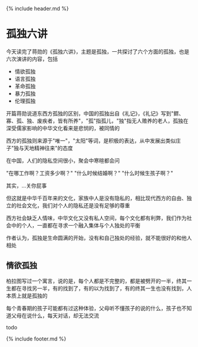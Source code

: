{% include header.md %}

# 孤独六讲

今天读完了蒋勋的《孤独六讲》，主题是孤独，一共探讨了六个方面的孤独，也是六次演讲的内容，包括

* 情欲孤独
* 语言孤独
* 革命孤独
* 暴力孤独
* 伦理孤独

开篇蒋勋说道东西方孤独的区别，中国的孤独出自《礼记》，《礼记》写到"鳏、寡、孤、独、废疾者，皆有所养"，"孤"指孤儿，"独"指无人赡养的老人，孤独在深受儒家影响的中华文化看来是悲悯的，被同情的

西方的孤独则来源于"唯一"，"太阳"等词，是积极的表达，从中发展出类似庄子"独与天地精神往来"的态度

在中国，人们的隐私空间很小，聚会中寒暄都会问

"在哪工作啊？工资多少啊？"
"什么时候结婚啊？"
"什么时候生孩子啊？"

其实，...关你屁事

但这就是中华千百年来的文化，家族中人是没有隐私的，相比现代西方的自由、独立的社会文化，我们对个人的隐私还是没有足够的尊重

西方社会缺乏人情味，中华文化又没有私人空间，每个文化都有利弊，我们作为社会中的个人，一直都在寻求一个融入集体与个人独处的平衡

作者认为，孤独是生命圆满的开始，没有和自己独处的经验，就不能很好的和他人相处

## 情欲孤独

柏拉图写过一个寓言，说的是，每个人都是不完整的，都是被劈开的一半，终其一生都在寻找另一半，有的找到了，有的以为找到了，有的终其一生也没有找到，人本质上就是孤独的

每个青春期的孩子可能都有过这种体验，父母听不懂孩子的说的什么，孩子也不知道父母在说什么，每天对话，却无法交流

todo


{% include footer.md %}
